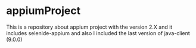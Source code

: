 # appiumProject
This is a repository about appium project with the version 2.X and it includes selenide-appium and also I included the last version of java-client (9.0.0)

